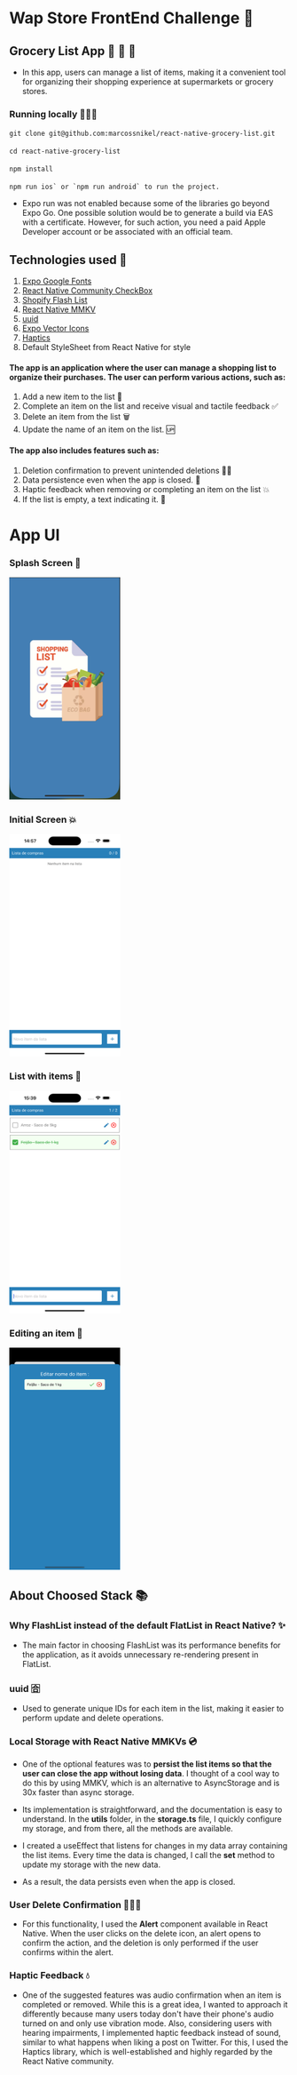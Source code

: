 # Wap Store FrontEnd Challenge 📲

## Grocery List App 🥦 🥩 🍅

- In this app, users can manage a list of items, making it a convenient tool for organizing their shopping experience at supermarkets or grocery stores.

### Running locally 🚀🚀🚀

```
git clone git@github.com:marcossnikel/react-native-grocery-list.git

cd react-native-grocery-list

npm install

npm run ios` or `npm run android` to run the project.
```

- Expo run was not enabled because some of the libraries go beyond Expo Go. One possible solution would be to generate a build via EAS with a certificate. However, for such action, you need a paid Apple Developer account or be associated with an official team.

## Technologies used 📲

1. [Expo Google Fonts](https://github.com/expo/google-fonts)
2. [React Native Community CheckBox](https://github.com/react-native-checkbox/react-native-checkbox)
3. [Shopify Flash List](https://github.com/Shopify/flash-list)
4. [React Native MMKV](https://github.com/mrousavy/react-native-mmkv)
5. [uuid](https://www.npmjs.com/package/uuid)
6. [Expo Vector Icons](https://docs.expo.dev/guides/icons/)
7. [Haptics](https://docs.expo.dev/versions/latest/sdk/haptics/)
8. Default StyleSheet from React Native for style

#### The app is an application where the user can manage a shopping list to organize their purchases. The user can perform various actions, such as:

1. Add a new item to the list 🏪
2. Complete an item on the list and receive visual and tactile feedback ✅
3. Delete an item from the list 🗑️
4. Update the name of an item on the list. 🆙

#### The app also includes features such as:

1. Deletion confirmation to prevent unintended deletions 👍🏻
2. Data persistence even when the app is closed. 🧵
3. Haptic feedback when removing or completing an item on the list 💥
4. If the list is empty, a text indicating it. 🤖

# App UI

### Splash Screen 🎨

   <img src="/assets/splash-screen.png" width="200px" height="400px" alt="splash screenimage example"/>

### Initial Screen 💥

   <img src="/assets/initial-screen.png" width="200px" height="400px" alt="initial screen image example"/>

### List with items 👾

   <img src="/assets/items-filled.png" width="200px" height="400px" alt="list filled image example"/>

### Editing an item 🎢

   <img src="/assets/editing-item.png" width="200px" height="400px" alt="editing image example"/>

## About Choosed Stack 📚

### Why FlashList instead of the default FlatList in React Native? ✨

- The main factor in choosing FlashList was its performance benefits for the application, as it avoids unnecessary re-rendering present in FlatList.

### uuid 🈴

- Used to generate unique IDs for each item in the list, making it easier to perform update and delete operations.

### Local Storage with React Native MMKVs 💿

- One of the optional features was to **persist the list items so that the user can close the app without losing data**. I thought of a cool way to do this by using MMKV, which is an alternative to AsyncStorage and is 30x faster than async storage.

- Its implementation is straightforward, and the documentation is easy to understand. In the **utils** folder, in the **storage.ts** file, I quickly configure my storage, and from there, all the methods are available.

- I created a useEffect that listens for changes in my data array containing the list items. Every time the data is changed, I call the **set** method to update my storage with the new data.

- As a result, the data persists even when the app is closed.

### User Delete Confirmation 🙆🏻‍♂️

- For this functionality, I used the **Alert** component available in React Native. When the user clicks on the delete icon, an alert opens to confirm the action, and the deletion is only performed if the user confirms within the alert.

### Haptic Feedback 💧

- One of the suggested features was audio confirmation when an item is completed or removed. While this is a great idea, I wanted to approach it differently because many users today don't have their phone's audio turned on and only use vibration mode.
  Also, considering users with hearing impairments, I implemented haptic feedback instead of sound, similar to what happens when liking a post on Twitter. For this, I used the Haptics library, which is well-established and highly regarded by the React Native community.
